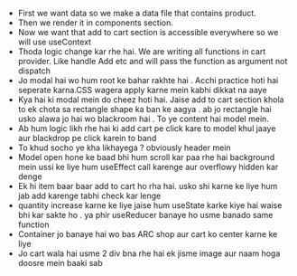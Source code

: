 - First we want data so we make a data file that contains product. 
- Then we render it in components section.
- Now we want that add to cart section is accessible everywhere so we will use useContext
- Thoda logic change kar rhe hai. We are writing all functions in cart provider. Like handle Add etc and will pass the function as argument not dispatch
- Jo modal hai wo hum root ke bahar rakhte hai . Acchi practice hoti hai seperate karna.CSS wagera apply karne mein kabhi dikkat na aaye
- Kya hai ki modal mein do cheez hoti hai. Jaise add to cart section khola to ek chota sa rectangle shape ka ban ke aagya . ab jo rectangle hai usko alawa jo hai wo blackroom hai . To ye content hai model mein.
- Ab hum logic likh rhe hai ki add cart pe click kare to model khul jaaye aur blackdrop pe click karein to band
- To khud socho ye kha likhayega ? obviously header mein
- Model open hone ke baad bhi hum scroll kar paa rhe hai background mein ussi ke liye hum useEffect call karenge aur overflowy hidden kar denge
- Ek hi item baar baar add to cart ho rha hai. usko shi karne ke liye hum jab add karenge tabhi check kar lenge
- quantity increase karne ke liye jaise hum useState karke kiye hai waise bhi kar sakte ho . ya phir useReducer banaye ho usme banado same function
- Container jo banaye hai wo bas  ARC shop aur cart ko center karne ke liye
- Jo cart wala hai usme 2 div bna rhe hai ek jisme image aur naam hoga doosre mein baaki sab